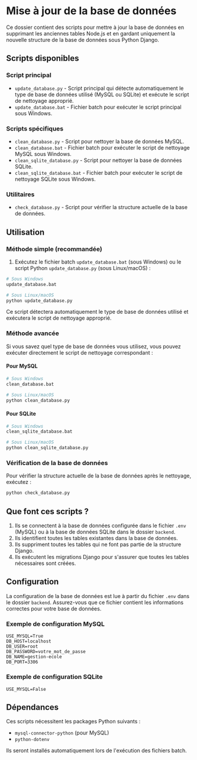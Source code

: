 # Mise à jour de la base de données

Ce dossier contient des scripts pour mettre à jour la base de données en supprimant les anciennes tables Node.js et en gardant uniquement la nouvelle structure de la base de données sous Python Django.

## Scripts disponibles

### Script principal

- `update_database.py` - Script principal qui détecte automatiquement le type de base de données utilisé (MySQL ou SQLite) et exécute le script de nettoyage approprié.
- `update_database.bat` - Fichier batch pour exécuter le script principal sous Windows.

### Scripts spécifiques

- `clean_database.py` - Script pour nettoyer la base de données MySQL.
- `clean_database.bat` - Fichier batch pour exécuter le script de nettoyage MySQL sous Windows.
- `clean_sqlite_database.py` - Script pour nettoyer la base de données SQLite.
- `clean_sqlite_database.bat` - Fichier batch pour exécuter le script de nettoyage SQLite sous Windows.

### Utilitaires

- `check_database.py` - Script pour vérifier la structure actuelle de la base de données.

## Utilisation

### Méthode simple (recommandée)

1. Exécutez le fichier batch `update_database.bat` (sous Windows) ou le script Python `update_database.py` (sous Linux/macOS) :

```bash
# Sous Windows
update_database.bat

# Sous Linux/macOS
python update_database.py
```

Ce script détectera automatiquement le type de base de données utilisé et exécutera le script de nettoyage approprié.

### Méthode avancée

Si vous savez quel type de base de données vous utilisez, vous pouvez exécuter directement le script de nettoyage correspondant :

#### Pour MySQL

```bash
# Sous Windows
clean_database.bat

# Sous Linux/macOS
python clean_database.py
```

#### Pour SQLite

```bash
# Sous Windows
clean_sqlite_database.bat

# Sous Linux/macOS
python clean_sqlite_database.py
```

### Vérification de la base de données

Pour vérifier la structure actuelle de la base de données après le nettoyage, exécutez :

```bash
python check_database.py
```

## Que font ces scripts ?

1. Ils se connectent à la base de données configurée dans le fichier `.env` (MySQL) ou à la base de données SQLite dans le dossier `backend`.
2. Ils identifient toutes les tables existantes dans la base de données.
3. Ils suppriment toutes les tables qui ne font pas partie de la structure Django.
4. Ils exécutent les migrations Django pour s'assurer que toutes les tables nécessaires sont créées.

## Configuration

La configuration de la base de données est lue à partir du fichier `.env` dans le dossier `backend`. Assurez-vous que ce fichier contient les informations correctes pour votre base de données.

### Exemple de configuration MySQL

```
USE_MYSQL=True
DB_HOST=localhost
DB_USER=root
DB_PASSWORD=votre_mot_de_passe
DB_NAME=gestion-ecole
DB_PORT=3306
```

### Exemple de configuration SQLite

```
USE_MYSQL=False
```

## Dépendances

Ces scripts nécessitent les packages Python suivants :

- `mysql-connector-python` (pour MySQL)
- `python-dotenv`

Ils seront installés automatiquement lors de l'exécution des fichiers batch.
